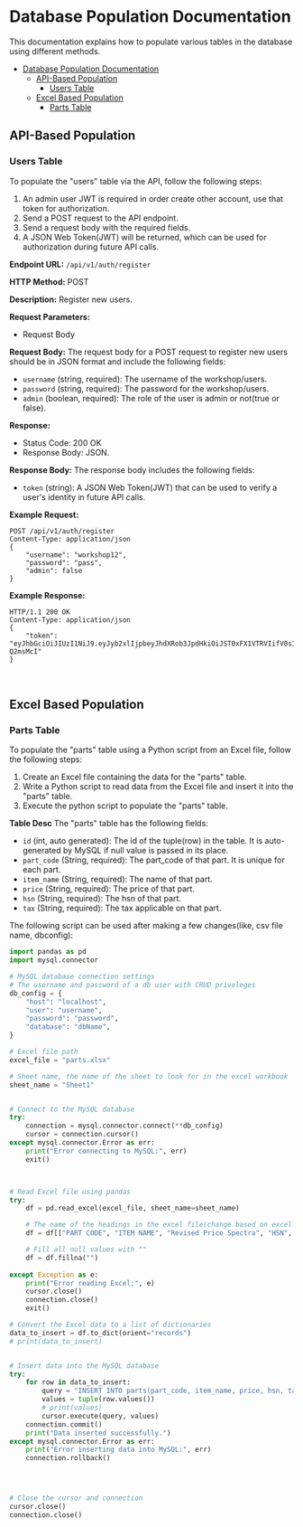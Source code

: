# Database Population Documentation

This documentation explains how to populate various tables in the database using different methods.



- [Database Population Documentation](#database-population-documentation)
  - [API-Based Population](#api-based-population)
    - [Users Table](#users-table)
  - [Excel Based Population](#excel-based-population)
    - [Parts Table](#parts-table)


## API-Based Population

### Users Table

To populate the "users" table via the API, follow the following steps:
1. An admin user JWT is required in order create other account, use that token for authorization.
2. Send a POST request to the API endpoint.
3. Send a request body with the required fields.
4. A JSON Web Token(JWT) will be returned, which can be used for authorization during future API calls.

**Endpoint URL:** `/api/v1/auth/register`

**HTTP Method:** POST

**Description:** Register new users.

**Request Parameters:**
- Request Body

**Request Body:**
The request body for a POST request to register new users should be in JSON format and include the following fields:

- `username` (string, required): The username of the workshop/users.
- `password` (string, required): The password for the workshop/users.
- `admin` (boolean, required): The role of the user is admin or not(true or false).

**Response:**
- Status Code: 200 OK
- Response Body: JSON.

**Response Body:**
The response body includes the following fields:
- `token` (string): A JSON Web Token(JWT) that can be used to verify a user's identity in future API calls.

**Example Request:**

```http
POST /api/v1/auth/register
Content-Type: application/json
{
    "username": "workshop12",
    "password": "pass",
    "admin": false   
}
```

**Example Response:**
```http
HTTP/1.1 200 OK
Content-Type: application/json
{
    "token": "eyJhbGciOiJIUzI1NiJ9.eyJyb2xlIjpbeyJhdXRob3JpdHkiOiJST0xFX1VTRVIifV0sInN1YiI6IndvcmtzaG9wMTIiLCJpYXQiOjE2OTU1ODg1MzksImV4cCI6MTY5Njg4NDUzOX0.N6cfpqJnrnEX46cUvp3RAbnTd0dB1Jq7HUE-Q2msMcI"
}
```
<br>


## Excel Based Population

### Parts Table
To populate the "parts" table using a Python script from an Excel file, follow the following steps:

1. Create an Excel file containing the data for the "parts" table.
2. Write a Python script to read data from the Excel file and insert it into the "parts" table.
3. Execute the python script to populate the "parts" table.

**Table Desc**
The "parts" table has the following fields:
- `id` (int, auto generated): The id of the tuple(row) in the table. It is auto-generated by MySQL if null value is passed in its place.
- `part_code` (String, required): The part_code of that part. It is unique for each part.
- `item_name` (String, required): The name of that part.
- `price` (String, required): The price of that part.
- `hsn` (String, required): The hsn of that part.
- `tax` (String, required): The tax applicable on that part.

The following script can be used after making a few changes(like, csv file name, dbconfig): 
```python
import pandas as pd
import mysql.connector

# MySQL database connection settings
# The username and password of a db user with CRUD priveleges
db_config = {
    "host": "localhost",
    "user": "username",  
    "password": "password",
    "database": "dbName",
}

# Excel file path
excel_file = "parts.xlsx"

# Sheet name, the name of the sheet to look for in the excel workbook
sheet_name = "Sheet1"


# Connect to the MySQL database
try:
    connection = mysql.connector.connect(**db_config)
    cursor = connection.cursor()
except mysql.connector.Error as err:
    print("Error connecting to MySQL:", err)
    exit()



# Read Excel file using pandas
try:
    df = pd.read_excel(excel_file, sheet_name=sheet_name)

    # The name of the headings in the excel file(change based on excel file, order is important)
    df = df[["PART CODE", "ITEM NAME", "Revised Price Spectra", "HSN", "Tax Category(in %)"]]

    # Fill all null values with ""
    df = df.fillna("")
    
except Exception as e:
    print("Error reading Excel:", e)
    cursor.close()
    connection.close()
    exit()

# Convert the Excel data to a list of dictionaries
data_to_insert = df.to_dict(orient="records")
# print(data_to_insert)


# Insert data into the MySQL database
try:
    for row in data_to_insert:
        query = "INSERT INTO parts(part_code, item_name, price, hsn, tax) VALUES (%s, %s, %s, %s, %s)"
        values = tuple(row.values())
        # print(values)
        cursor.execute(query, values)
    connection.commit()
    print("Data inserted successfully.")
except mysql.connector.Error as err:
    print("Error inserting data into MySQL:", err)
    connection.rollback()




# Close the cursor and connection
cursor.close()
connection.close()
```
<br>

